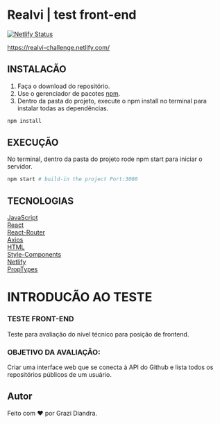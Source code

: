 # Realvi | test front-end

[![Netlify Status](https://api.netlify.com/api/v1/badges/3e965ee4-9aea-4f79-b02c-e07179699d67/deploy-status)](https://app.netlify.com/sites/realvi-challenge/deploys)

https://realvi-challenge.netlify.com/

## INSTALACÃO

1. Faça o download do repositório.
2. Use o gerenciador de pacotes [npm](https://www.npmjs.com/).
3. Dentro da pasta do projeto, execute o npm install no terminal para instalar todas as dependências.
```bash
npm install
```
## EXECUÇÃO

No terminal, dentro da pasta do projeto rode npm start para iniciar o servidor.

```bash
npm start # build-in the project Port:3000
```
## TECNOLOGIAS
[JavaScript](https://developer.mozilla.org/en-US/docs/Web/JavaScript)  
[React](https://reactjs.org/)  
[React-Router](https://www.npmjs.com/package/react-router)    
[Axios](https://github.com/axios/axios)   
[HTML](https://devdocs.io/html/)    
[Style-Components](https://www.styled-components.com/)      
[Netlify](https://www.netlify.com/)   
[PropTypes](https://reactjs.org/docs/typechecking-with-proptypes.html#proptypes)

# INTRODUCÃO AO TESTE
### TESTE FRONT-END 
Teste para avaliação do nível técnico para posição de frontend.

### OBJETIVO DA AVALIAÇÃO:
Criar uma interface web que se conecta à API do Github e lista todos os repositórios públicos de um usuário.

## Autor

Feito com :heart: por Grazi Diandra.
